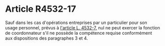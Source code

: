 # Article R4532-17

Sauf dans les cas d'opérations entreprises par un particulier pour son usage personnel, prévus à [l'article L. 4532-7,][1] nul ne peut exercer la fonction de coordonnateur s'il ne possède la compétence requise conformément aux dispositions des paragraphes 3 et 4.

 [1]: /affichCodeArticle.do?cidTexte=LEGITEXT000006072050&idArticle=LEGIARTI000006903269&dateTexte=&categorieLien=cid